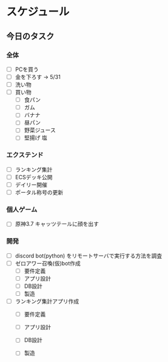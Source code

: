 # スケジュール

## 今日のタスク

### 全体
- [ ] PCを買う
- [ ] 金を下ろす → 5/31
- [ ] 洗い物
- [ ] 買い物
  - [ ] 食パン
  - [ ] ガム
  - [ ] バナナ
  - [ ] 昼パン
  - [ ] 野菜ジュース
  - [ ] 堅揚げ 塩

### エクステンド
- [ ] ランキング集計
- [ ] ECSデッキ公開
- [ ] デイリー開催
- [ ] ポータル称号の更新

### 個人ゲーム
- [ ] 原神3.7 キャッツテールに顔を出す

### 開発
- [ ] discord bot(python) をリモートサーバで実行する方法を調査
- [ ] ゼロアワー召喚(仮)bot作成
  - [ ] 要件定義  
  - [ ] アプリ設計
  - [ ] DB設計
  - [ ] 製造
- [ ] ランキング集計アプリ作成
  - [ ] 要件定義  
  - [ ] アプリ設計
  - [ ] DB設計
  - [ ] 製造


